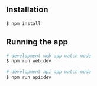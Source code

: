 ## Installation

```bash
$ npm install
```

## Running the app

```bash
# development web app watch mode
$ npm run web:dev

# development api app watch mode
$ npm run api:dev
```